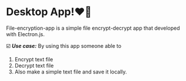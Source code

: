 Desktop App!❤️‍🔥
==================================================================
File-encryption-app is a simple file encrypt-decrypt app that developed with Electron.js. 

☑️ **_Use case:_** By using this app someone able to 
1. Encrypt text file
2. Decrypt text file
3. Also make a simple text file and save it locally.

